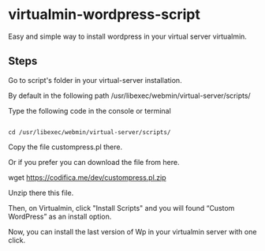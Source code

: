 # virtualmin-wordpress-script

Easy and simple way to install wordpress in your virtual server virtualmin.

<h2>Steps</h2>

Go to script's folder in your  virtual-server installation. 

By default in the following path
/usr/libexec/webmin/virtual-server/scripts/

Type the following code in the console or terminal 

<code>
cd /usr/libexec/webmin/virtual-server/scripts/
</code>

Copy the file custompress.pl there. 

Or if you prefer you can download the file from here.

wget https://codifica.me/dev/custompress.pl.zip

Unzip there this file.

Then, on Virtualmin, click "Install Scripts" and you will found “Custom WordPress” as an install option.

Now, you can install the last version of Wp in your virtualmin server with one click.

